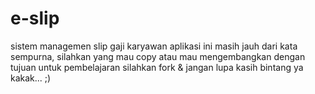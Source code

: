 # e-slip
sistem managemen slip gaji karyawan
aplikasi ini masih jauh dari kata sempurna, silahkan yang mau copy atau mau mengembangkan dengan tujuan untuk pembelajaran
silahkan fork & jangan lupa kasih bintang ya kakak... ;)
